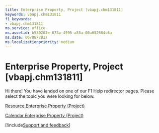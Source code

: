 ```yaml
---
title: Enterprise Property, Project [vbapj.chm131811]
keywords: vbapj.chm131811
f1_keywords:
- vbapj.chm131811
ms.service: office
ms.assetid: b539202e-073a-4995-a55a-00a652684c6a
ms.date: 06/08/2017
ms.localizationpriority: medium
---
```



# Enterprise Property, Project [vbapj.chm131811]

Hi there! You have landed on one of our F1 Help redirector pages. Please select the topic you were looking for below.

[Resource.Enterprise Property (Project)](https://msdn.microsoft.com/library/4b0e7b6a-d936-a483-ece2-ae9d4c127daa%28Office.15%29.aspx)

[Calendar.Enterprise Property (Project)](https://msdn.microsoft.com/library/1e160265-1c49-e95d-f04e-e87ce0222f85%28Office.15%29.aspx)

[!include[Support and feedback](~/includes/feedback-boilerplate.md)]